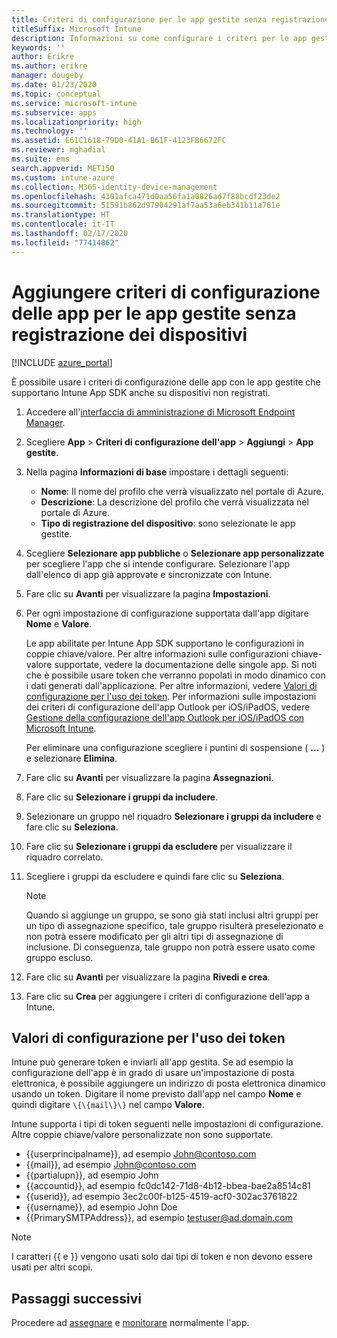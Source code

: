 ```yaml
---
title: Criteri di configurazione per le app gestite senza registrazione dei dispositivi
titleSuffix: Microsoft Intune
description: Informazioni su come configurare i criteri per le app gestite senza registrazione dei dispositivi.
keywords: ''
author: Erikre
ms.author: erikre
manager: dougeby
ms.date: 01/23/2020
ms.topic: conceptual
ms.service: microsoft-intune
ms.subservice: apps
ms.localizationpriority: high
ms.technology: ''
ms.assetid: E61C1618-79D0-41A1-B61F-4123FB6672FC
ms.reviewer: mghadial
ms.suite: ems
search.appverid: MET150
ms.custom: intune-azure
ms.collection: M365-identity-device-management
ms.openlocfilehash: 4301afca471d0aa56fa1a0826ad7f88bcdf23de2
ms.sourcegitcommit: 51591b862d97904291af7aa53a6eb341b11a761e
ms.translationtype: HT
ms.contentlocale: it-IT
ms.lasthandoff: 02/17/2020
ms.locfileid: "77414862"
---
```

# <a name="add-app-configuration-policies-for-managed-apps-without-device-enrollment"></a>Aggiungere criteri di configurazione delle app per le app gestite senza registrazione dei dispositivi

[!INCLUDE [azure_portal](../includes/azure_portal.md)]

È possibile usare i criteri di configurazione delle app con le app gestite che supportano Intune App SDK anche su dispositivi non registrati. 

1. Accedere all'[interfaccia di amministrazione di Microsoft Endpoint Manager](https://go.microsoft.com/fwlink/?linkid=2109431).
2. Scegliere **App** > **Criteri di configurazione dell'app** > **Aggiungi** > **App gestite**.
3. Nella pagina **Informazioni di base** impostare i dettagli seguenti:
    - **Nome**: Il nome del profilo che verrà visualizzato nel portale di Azure.
    - **Descrizione**: La descrizione del profilo che verrà visualizzata nel portale di Azure.
    - **Tipo di registrazione del dispositivo**: sono selezionate le app gestite.
4. Scegliere **Selezionare app pubbliche** o **Selezionare app personalizzate** per scegliere l'app che si intende configurare. Selezionare l'app dall'elenco di app già approvate e sincronizzate con Intune.
5. Fare clic su **Avanti** per visualizzare la pagina **Impostazioni**.
6. Per ogni impostazione di configurazione supportata dall'app digitare **Nome** e **Valore**. 

   Le app abilitate per Intune App SDK supportano le configurazioni in coppie chiave/valore. Per altre informazioni sulle configurazioni chiave-valore supportate, vedere la documentazione delle singole app. Si noti che è possibile usare token che verranno popolati in modo dinamico con i dati generati dall'applicazione. Per altre informazioni, vedere [Valori di configurazione per l'uso dei token](~/apps/app-configuration-policies-managed-app.md#configuration-values-for-using-tokens). Per informazioni sulle impostazioni dei criteri di configurazione dell'app Outlook per iOS/iPadOS, vedere [Gestione della configurazione dell'app Outlook per iOS/iPadOS con Microsoft Intune](https://technet.microsoft.com/library/mt813789(v=exchg.150).aspx).

    Per eliminare una configurazione scegliere i puntini di sospensione ( **...** ) e selezionare **Elimina**.  

7. Fare clic su **Avanti** per visualizzare la pagina **Assegnazioni**.
8. Fare clic su **Selezionare i gruppi da includere**.
9. Selezionare un gruppo nel riquadro **Selezionare i gruppi da includere** e fare clic su **Seleziona**.
10. Fare clic su **Selezionare i gruppi da escludere** per visualizzare il riquadro correlato.
11. Scegliere i gruppi da escludere e quindi fare clic su **Seleziona**.

    >[!NOTE]
    >Quando si aggiunge un gruppo, se sono già stati inclusi altri gruppi per un tipo di assegnazione specifico, tale gruppo risulterà preselezionato e non potrà essere modificato per gli altri tipi di assegnazione di inclusione. Di conseguenza, tale gruppo non potrà essere usato come gruppo escluso.

12. Fare clic su **Avanti** per visualizzare la pagina **Rivedi e crea**.
13. Fare clic su **Crea** per aggiungere i criteri di configurazione dell'app a Intune.

## <a name="configuration-values-for-using-tokens"></a>Valori di configurazione per l'uso dei token

Intune può generare token e inviarli all'app gestita. Se ad esempio la configurazione dell'app è in grado di usare un'impostazione di posta elettronica, è possibile aggiungere un indirizzo di posta elettronica dinamico usando un token. Digitare il nome previsto dall'app nel campo **Nome** e quindi digitare `\{\{mail\}\}` nel campo **Valore**.

Intune supporta i tipi di token seguenti nelle impostazioni di configurazione. Altre coppie chiave/valore personalizzate non sono supportate.

- \{\{userprincipalname\}\}, ad esempio John@contoso.com
- \{\{mail\}\}, ad esempio John@contoso.com
- \{\{partialupn\}\}, ad esempio John
- \{\{accountid\}\}, ad esempio fc0dc142-71d8-4b12-bbea-bae2a8514c81
- \{\{userid\}\}, ad esempio 3ec2c00f-b125-4519-acf0-302ac3761822
- \{\{username\}\}, ad esempio John Doe
- \{\{PrimarySMTPAddress\}\}, ad esempio testuser@ad.domain.com

> [!Note]  
> I caratteri \{\{ e \}\} vengono usati solo dai tipi di token e non devono essere usati per altri scopi.

## <a name="next-steps"></a>Passaggi successivi

Procedere ad [assegnare](apps-deploy.md) e [monitorare](apps-monitor.md) normalmente l'app.
